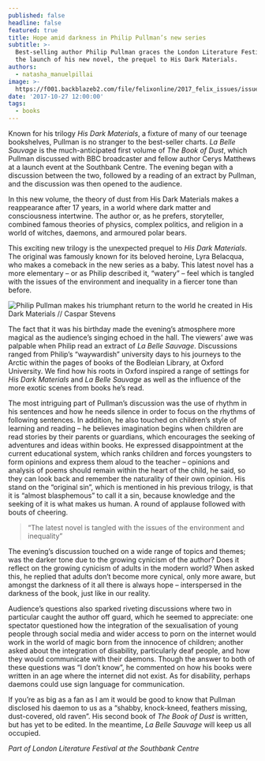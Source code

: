 ```yaml
---
published: false
headline: false
featured: true
title: Hope amid darkness in Philip Pullman’s new series
subtitle: >-
  Best-selling author Philip Pullman graces the London Literature Festival with
  the launch of his new novel, the prequel to His Dark Materials.
authors:
  - natasha_manuelpillai
image: >-
  https://f001.backblazeb2.com/file/felixonline/2017_felix_issues/issue_1673/1673_books_pullman.jpg
date: '2017-10-27 12:00:00'
tags:
  - books
---
```

Known for his trilogy _His Dark Materials_, a fixture of many of our teenage bookshelves, Pullman is no stranger to the best-seller charts. _La Belle Sauvage_ is the much-anticipated first volume of _The Book of Dust_, which Pullman discussed with BBC broadcaster and fellow author Cerys Matthews at a launch event at the Southbank Centre. The evening began with a discussion between the two, followed by a reading of an extract by Pullman, and the discussion was then opened to the audience.

In this new volume, the theory of dust from His Dark Materials makes a reappearance after 17 years, in a world where dark matter and consciousness intertwine. The author or, as he prefers, storyteller, combined famous theories of physics, complex politics, and religion in a world of witches, daemons, and armoured polar bears.

This exciting new trilogy is the unexpected prequel to _His Dark Materials_. The original was famously known for its beloved heroine, Lyra Belacqua, who makes a comeback in the new series as a baby. This latest novel has a more elementary – or as Philip described it, “watery” – feel which is tangled with the issues of the environment and inequality in a fiercer tone than before.

![Philip Pullman makes his triumphant return to the world he created in His Dark Materials // Caspar Stevens](https://f001.backblazeb2.com/file/felixonline/2017_felix_issues/issue_1673/1673_books_pullman_cerys.jpg)

The fact that it was his birthday made the evening’s atmosphere more magical as the audience’s singing echoed in the hall. The viewers’ awe was palpable when Philip read an extract of _La Belle Sauvage_. Discussions ranged from Philip’s “waywardish” university days to his journeys to the Arctic within the pages of books of the Bodleian Library, at Oxford University. We find how his roots in Oxford inspired a range of settings for _His Dark Materials_ and _La Belle Sauvage_ as well as the influence of the more exotic scenes from books he’s read.

The most intriguing part of Pullman’s discussion was the use of rhythm in his sentences and how he needs silence in order to focus on the rhythms of following sentences. In addition, he also touched on children’s style of learning and reading – he believes imagination begins when children are read stories by their parents or guardians, which encourages the seeking of adventures and ideas within books. He expressed disappointment at the current educational system, which ranks children and forces youngsters to form opinions and express them aloud to the teacher – opinions and analysis of poems should remain within the heart of the child, he said, so they can look back and remember the naturality of their own opinion. His stand on the “original sin”, which is mentioned in his previous trilogy, is that it is “almost blasphemous” to call it a sin, because knowledge and the seeking of it is what makes us human. A round of applause followed with bouts of cheering.

> “The latest novel is tangled with the issues of the environment and inequality”

The evening’s discussion touched on a wide range of topics and themes; was the darker tone due to the growing cynicism of the author? Does it reflect on the growing cynicism of adults in the modern world? When asked this, he replied that adults don’t become more cynical, only more aware, but amongst the darkness of it all there is always hope – interspersed in the darkness of the book, just like in our reality.

Audience’s questions also sparked riveting discussions where two in particular caught the author off guard, which he seemed to appreciate: one spectator questioned how the integration of the sexualisation of young people through social media and wider access to porn on the internet would work in the world of magic born from the innocence of children; another asked about the integration of disability, particularly deaf people, and how they would communicate with their daemons. Though the answer to both of these questions was “I don’t know”, he commented on how his books were written in an age where the internet did not exist. As for disability, perhaps daemons  could use sign language for communication.

If you’re as big as a fan as I am it would be good to know that Pullman disclosed his daemon to us as a “shabby, knock-kneed, feathers missing, dust-covered, old raven”. His second book of _The Book of Dust_ is written, but has yet to be edited. In the meantime, _La Belle Sauvage_ will keep us all occupied.

_Part of London Literature Festival at the Southbank Centre_

